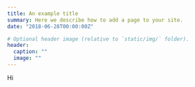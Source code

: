 ```yaml
---
title: An example title
summary: Here we describe how to add a page to your site.
date: "2018-06-28T00:00:00Z"

# Optional header image (relative to `static/img/` folder).
header:
  caption: ""
  image: ""
---
```

Hi
